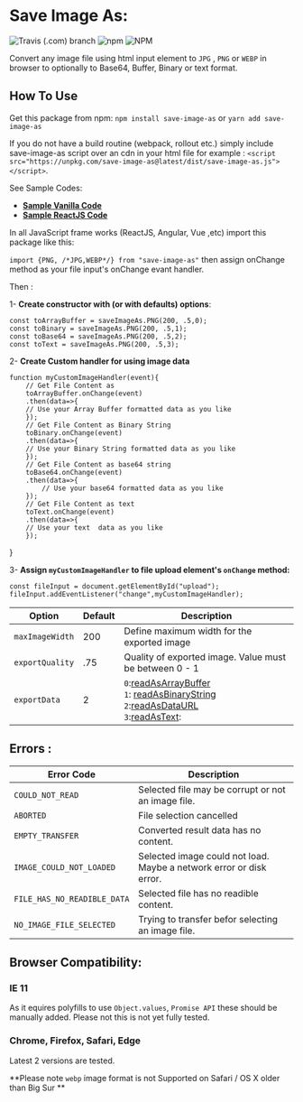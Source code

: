 # Save Image As:

![Travis (.com) branch](https://img.shields.io/travis/com/softberry/save-image-as/master?style=for-the-badge)
![npm](https://img.shields.io/npm/v/save-image-as?style=for-the-badge)
![NPM](https://img.shields.io/npm/l/save-image-as?style=for-the-badge)

Convert any image file using html input element to `JPG` , `PNG` or `WEBP` in browser to optionally to Base64, Buffer, Binary or text format.

## How To Use

Get this package from npm:
`npm install save-image-as` or `yarn add save-image-as`

If you do not have a build routine (webpack, rollout etc.) simply include save-image-as script over an cdn in your html file for example : `<script src="https://unpkg.com/save-image-as@latest/dist/save-image-as.js"></script>`.

See Sample Codes:

- **[Sample Vanilla Code](https://codesandbox.io/s/save-image-as-jqzc0)**
- **[Sample ReactJS Code](https://codesandbox.io/s/save-image-as-react-x48uy)**

In all JavaScript frame works (ReactJS, Angular, Vue ,etc) import this package like this:

`import {PNG, /*JPG,WEBP*/} from "save-image-as"` then assign onChange method as your file input's onChange evant handler.

Then :

1- **Create constructor with (or with defaults) options**:

    const toArrayBuffer = saveImageAs.PNG(200, .5,0);
    const toBinary = saveImageAs.PNG(200, .5,1);
    const toBase64 = saveImageAs.PNG(200, .5,2);
    const toText = saveImageAs.PNG(200, .5,3);

2- **Create Custom handler for using image data**

    function myCustomImageHandler(event){
        // Get File Content as
        toArrayBuffer.onChange(event)
        .then(data=>{
        // Use your Array Buffer formatted data as you like
        });
        // Get File Content as Binary String
        toBinary.onChange(event)
        .then(data=>{
        // Use your Binary String formatted data as you like
        });
        // Get File Content as base64 string
        toBase64.onChange(event)
        .then(data=>{
            // Use your base64 formatted data as you like
        });
        // Get File Content as text
        toText.onChange(event)
        .then(data=>{
        // Use your text  data as you like
        });

}

3- **Assign `myCustomImageHandler` to file upload element's `onChange` method:**

    const fileInput = document.getElementById("upload");
    fileInput.addEventListener("change",myCustomImageHandler);

| Option          | Default | Description                                                                                                           |
| --------------- | ------- | --------------------------------------------------------------------------------------------------------------------- |
| `maxImageWidth` | 200     | Define maximum width for the exported image                                                                           |
| `exportQuality` | .75     | Quality of exported image. Value must be between 0 - 1                                                                |
| `exportData`    | 2       | `0`:[readAsArrayBuffer][0] <br/> `1`: [readAsBinaryString][1] <br/> `2`:[readAsDataURL][2] <br/> `3`:[readAsText][3]: |

## Errors :

| Error Code                  | Description                                                         |
| --------------------------- | ------------------------------------------------------------------- |
| `COULD_NOT_READ`            | Selected file may be corrupt or not an image file.                  |
| `ABORTED`                   | File selection cancelled                                            |
| `EMPTY_TRANSFER`            | Converted result data has no content.                               |
| `IMAGE_COULD_NOT_LOADED`    | Selected image could not load. Maybe a network error or disk error. |
| `FILE_HAS_NO_READIBLE_DATA` | Selected file has no readible content.                              |
| `NO_IMAGE_FILE_SELECTED`    | Trying to transfer befor selecting an image file.                   |

## Browser Compatibility:

### IE 11

As it equires polyfills to use `Object.values`, `Promise API` these should be manually added. Please not this is not yet fully tested.

### Chrome, Firefox, Safari, Edge

Latest 2 versions are tested.

**Please note `webp` image format is not Supported on Safari / OS X older than Big Sur **

[0]: https://developer.mozilla.org/en-US/docs/Web/API/FileReader/readAsArrayBuffer
[1]: https://developer.mozilla.org/en-US/docs/Web/API/FileReader/readAsBinaryString
[2]: https://developer.mozilla.org/en-US/docs/Web/API/FileReader/readAsDataURL
[3]: https://developer.mozilla.org/en-US/docs/Web/API/FileReader/readAsText
